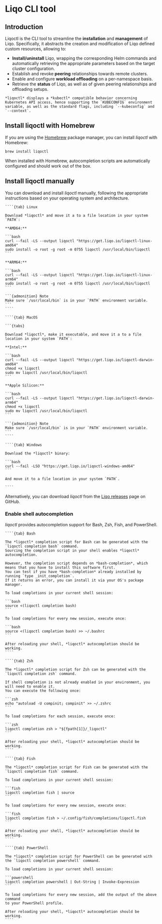 # Liqo CLI tool

## Introduction

Liqoctl is the CLI tool to streamline the **installation** and **management** of Liqo.
Specifically, it abstracts the creation and modification of Liqo defined custom resources, allowing to:

* **Install/uninstall** Liqo, wrapping the corresponding Helm commands and automatically retrieving the appropriate parameters based on the target cluster configuration.
* Establish and revoke **peering** relationships towards remote clusters.
* Enable and configure **workload offloading** on a per-namespace basis.
* Retrieve the **status** of Liqo, as well as of given peering relationships and offloading setups.

```{admonition} Note
*liqoctl* displays a *kubectl* compatible behavior concerning Kubernetes API access, hence supporting the `KUBECONFIG` environment variable, as well as the standard flags, including `--kubeconfig` and `--context`.
```

## Install liqoctl with Homebrew

If you are using the [Homebrew](https://brew.sh/) package manager, you can install *liqoctl* with Homebrew:

```bash
brew install liqoctl
```

When installed with Homebrew, autocompletion scripts are automatically configured and should work out of the box.

## Install liqoctl manually

You can download and install *liqoctl* manually, following the appropriate instructions based on your operating system and architecture.

`````{tabs}
````{tab} Linux

Download *liqoctl* and move it a to a file location in your system `PATH`:

**AMD64:**

```bash
curl --fail -LS --output liqoctl "https://get.liqo.io/liqoctl-linux-amd64"
sudo install -o root -g root -m 0755 liqoctl /usr/local/bin/liqoctl
```

**ARM64:**

```bash
curl --fail -LS --output liqoctl "https://get.liqo.io/liqoctl-linux-arm64"
sudo install -o root -g root -m 0755 liqoctl /usr/local/bin/liqoctl
```

```{admonition} Note
Make sure `/usr/local/bin` is in your `PATH` environment variable.
```
````

````{tab} MacOS

```{tabs}

Download *liqoctl*, make it executable, and move it a to a file location in your system `PATH`:

**Intel:**

```bash
curl --fail -LS --output liqoctl "https://get.liqo.io/liqoctl-darwin-amd64"
chmod +x liqoctl
sudo mv liqoctl /usr/local/bin/liqoctl
```

**Apple Silicon:**

```bash
curl --fail -LS --output liqoctl "https://get.liqo.io/liqoctl-darwin-arm64"
chmod +x liqoctl
sudo mv liqoctl /usr/local/bin/liqoctl
```

```{admonition} Note
Make sure `/usr/local/bin` is in your `PATH` environment variable.
```
````

````{tab} Windows

Download the *liqoctl* binary:

```bash
curl --fail -LSO "https://get.liqo.io/liqoctl-windows-amd64"
```

And move it to a file location in your system `PATH`.

````
`````

Alternatively, you can download *liqoctl* from the [Liqo releases](https://github.com/liqotech/liqo/releases/) page on GitHub.

### Enable shell autocompletion

*liqoctl* provides autocompletion support for Bash, Zsh, Fish, and PowerShell.

`````{tabs}
````{tab} Bash

The *liqoctl* completion script for Bash can be generated with the `liqoctl completion bash` command.
Sourcing the completion script in your shell enables *liqoctl* autocompletion.

However, the completion script depends on *bash-completion*, which means that you have to install this software first.
You can test if you have *bash-completion* already installed by running `type _init_completion`.
If it returns an error, you can install it via your OS's package manager.

To load completions in your current shell session:

```bash
source <(liqoctl completion bash)
```

To load completions for every new session, execute once:

```bash
source <(liqoctl completion bash) >> ~/.bashrc
```

After reloading your shell, *liqoctl* autocompletion should be working.
````

````{tab} Zsh

The *liqoctl* completion script for Zsh can be generated with the `liqoctl completion zsh` command.

If shell completion is not already enabled in your environment, you will need to enable it.
You can execute the following once:

```zsh
echo "autoload -U compinit; compinit" >> ~/.zshrc
```

To load completions for each session, execute once:

```zsh
liqoctl completion zsh > "${fpath[1]}/_liqoctl"
```

After reloading your shell, *liqoctl* autocompletion should be working.
````

````{tab} Fish

The *liqoctl* completion script for Fish can be generated with the `liqoctl completion fish` command.

To load completions in your current shell session:

```fish
liqoctl completion fish | source
```

To load completions for every new session, execute once:

```fish
liqoctl completion fish > ~/.config/fish/completions/liqoctl.fish
```

After reloading your shell, *liqoctl* autocompletion should be working.
````

````{tab} PowerShell

The *liqoctl* completion script for PowerShell can be generated with the `liqoctl completion powershell` command.

To load completions in your current shell session:

```powershell
liqoctl completion powershell | Out-String | Invoke-Expression
```

To load completions for every new session, add the output of the above command
to your PowerShell profile.

After reloading your shell, *liqoctl* autocompletion should be working.
````


`````
